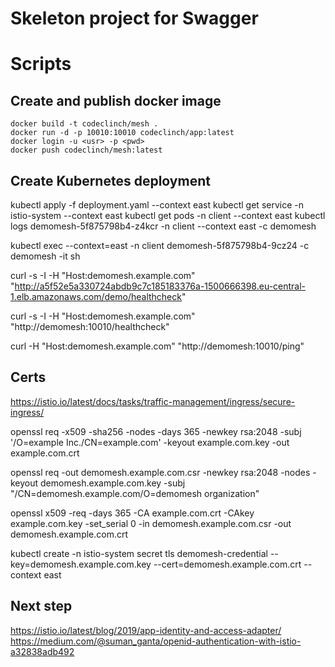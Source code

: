 # Skeleton project for Swagger

# Scripts
## Create and publish docker image 
```
docker build -t codeclinch/mesh .
docker run -d -p 10010:10010 codeclinch/app:latest 
docker login -u <usr> -p <pwd>
docker push codeclinch/mesh:latest
``` 
## Create Kubernetes deployment
kubectl apply -f deployment.yaml --context east
kubectl get service -n istio-system --context east
kubectl get pods -n client --context east
kubectl logs demomesh-5f875798b4-z4kcr -n client --context east -c demomesh

kubectl exec --context=east -n client demomesh-5f875798b4-9cz24 -c demomesh -it sh

curl -s -I -H "Host:demomesh.example.com" "http://a5f52e5a330724abdb9c7c185183376a-1500666398.eu-central-1.elb.amazonaws.com/demo/healthcheck"

curl -s -I -H "Host:demomesh.example.com" "http://demomesh:10010/healthcheck"


curl -H "Host:demomesh.example.com" "http://demomesh:10010/ping"  


## Certs
https://istio.io/latest/docs/tasks/traffic-management/ingress/secure-ingress/


openssl req -x509 -sha256 -nodes -days 365 -newkey rsa:2048 -subj '/O=example Inc./CN=example.com' -keyout example.com.key -out example.com.crt

openssl req -out demomesh.example.com.csr -newkey rsa:2048 -nodes -keyout demomesh.example.com.key -subj "/CN=demomesh.example.com/O=demomesh organization"

openssl x509 -req -days 365 -CA example.com.crt -CAkey example.com.key -set_serial 0 -in demomesh.example.com.csr -out demomesh.example.com.crt

kubectl create -n istio-system secret tls demomesh-credential --key=demomesh.example.com.key --cert=demomesh.example.com.crt --context east


## Next step 
https://istio.io/latest/blog/2019/app-identity-and-access-adapter/
https://medium.com/@suman_ganta/openid-authentication-with-istio-a32838adb492

